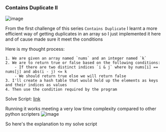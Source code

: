<h3> Contains Duplicate II </h3>

![image](https://github.com/h4ckyou/h4ckyou.github.io/assets/127159644/4422d344-3dfa-458c-8e08-02335c965cf8)

From the first challenge of this series `Contains Duplicate` I learnt a more efficient way of getting duplicates in an array so I just implemented it here and of cause made sure it meet the conditions

Here is my thought process:

```
1. We are given an array named `nums` and an integer named `k`
2. We are to return true or false based on the following conditions:
	- If there are two distinct indices `i & j` where by nums[i] == nums[j] and abs(i - j) <= k
	- We should return true else we will return false
3. I'll create a hash table that would hold up the elements as keys and their indices as values
4. Then use the condition required by the program
```

Solve Script: [link](https://github.com/h4ckyou/h4ckyou.github.io/blob/main/posts/programming/Leetcode/Contains%20Duplicate%20II/solve.py)

Running it works meeting a very low time complexity compared to other python scripters
![image](https://github.com/h4ckyou/h4ckyou.github.io/assets/127159644/260ee4ce-db35-409c-9860-bf6e05b85fa3)

So here's the explanation to my solve script
